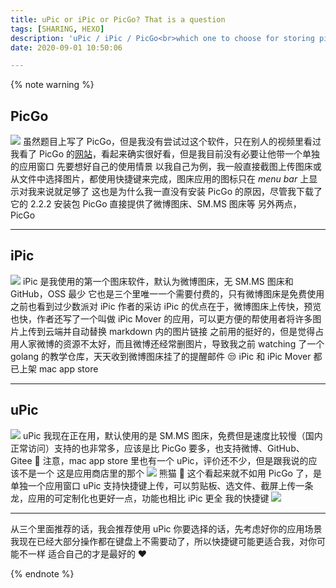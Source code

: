 ```yaml
---
title: uPic or iPic or PicGo? That is a question
tags: [SHARING, HEXO]
description: 'uPic / iPic / PicGo<br>which one to choose for storing picture on cloud'
date: 2020-09-01 10:50:06

---
```


{% note warning %}

## PicGo

![](https://i.loli.net/2020/09/02/NWiAgvPCD1qjXEa.png)
虽然题目上写了 PicGo，但是我没有尝试过这个软件，只在别人的视频里看过
我看了 PicGo 的[网站](https://molunerfinn.com/PicGo/)，看起来确实很好看，但是我目前没有必要让他带一个单独的应用窗口
先要想好自己的使用情景
以我自己为例，我一般直接截图上传图床或从文件中选择图片，都使用快捷键来完成，图床应用的图标只在 *menu bar* 上显示对我来说就足够了
这也是为什么我一直没有安装 PicGo 的原因，尽管我下载了它的 2.2.2 安装包
PicGo 直接提供了微博图床、SM.MS 图床等
另外两点，PicGo

---

## iPic

![](https://i.loli.net/2020/09/01/7cbGhx4oUCu2fBp.png)
iPic 是我使用的第一个图床软件，默认为微博图床，无 SM.MS 图床和 GitHub，OSS 最少
它也是三个里唯一一个需要付费的，只有微博图床是免费使用
之前也看到过少数派对 iPic 作者的采访
iPic 的优点在于，微博图床上传快，预览也快，作者还写了一个叫做 iPic Mover 的应用，可以更方便的帮使用者将许多图片上传到云端并自动替换 markdown 内的图片链接
之前用的挺好的，但是觉得占用人家微博的资源不太好，而且微博还经常删图片，导致我之前 watching 了一个 golang 的教学仓库，天天收到微博图床挂了的提醒邮件 😒
iPic 和 iPic Mover 都已上架 mac app store

---

## uPic

![](https://i.loli.net/2020/09/01/mx5O6ieH8ynUv2X.png)
uPic 我现在正在用，默认使用的是 SM.MS 图床，免费但是速度比较慢（国内正常访问）支持的也非常多，应该是比 PicGo 要多，也支持微博、GitHub、Gitee 🤣
注意，mac app store 里也有一个 uPic，评价还不少，但是跟我说的应该不是一个
这是应用商店里的那个
![](https://i.loli.net/2020/09/01/vZeTRtS9hJLduUc.png)
熊猫 🐼 这个看起来就不如用 PicGo 了，是单独一个应用窗口
uPic 支持快捷键上传，可以剪贴板、选文件、截屏上传一条龙，应用的可定制化也更好一点，功能也相比 iPic 更全
我的快捷键
![](https://i.loli.net/2020/09/01/BpNZtx3GsA9YnKF.png)

---

从三个里面推荐的话，我会推荐使用 uPic
你要选择的话，先考虑好你的应用场景
我现在已经大部分操作都在键盘上不需要动了，所以快捷键可能更适合我，对你可能不一样
适合自己的才是最好的 ❤️

{% endnote %}
